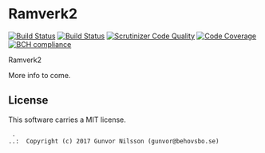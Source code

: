 Ramverk2
==================================

[![Build Status](https://travis-ci.org/guni12/Ramverk2.svg?branch=master)](https://travis-ci.org/guni12/Ramverk2)
[![Build Status](https://scrutinizer-ci.com/g/guni12/Ramverk2/badges/build.png?b=master)](https://scrutinizer-ci.com/g/guni12/Ramverk2/build-status/master)
[![Scrutinizer Code Quality](https://scrutinizer-ci.com/g/guni12/Ramverk2/badges/quality-score.png?b=master)](https://scrutinizer-ci.com/g/guni12/Ramverk2/?branch=master)
[![Code Coverage](https://scrutinizer-ci.com/g/guni12/Ramverk2/badges/coverage.png?b=master)](https://scrutinizer-ci.com/g/guni12/Ramverk2/?branch=master)
[![BCH compliance](https://bettercodehub.com/edge/badge/guni12/Ramverk2?branch=master)](https://bettercodehub.com/)


Ramverk2

More info to come.







License
------------------

This software carries a MIT license.



```
 .  
..:  Copyright (c) 2017 Gunvor Nilsson (gunvor@behovsbo.se)
```

